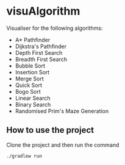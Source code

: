 # visuAlgorithm
Visualiser for the following algorithms:
- A* Pathfinder
- Dijkstra's Pathfinder
- Depth First Search
- Breadth First Search
- Bubble Sort
- Insertion Sort
- Merge Sort
- Quick Sort
- Bogo Sort
- Linear Search
- Binary Search
- Randomised Prim's Maze Generation

## How to use the project
Clone the project and then run the command

`./gradlew run`
